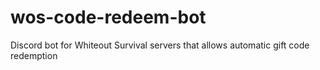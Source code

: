 # wos-code-redeem-bot
Discord bot for Whiteout Survival servers that allows automatic gift code redemption
